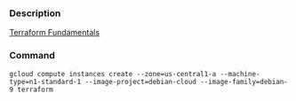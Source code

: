 ### Description

[Terraform Fundamentals](https://www.qwiklabs.com/catalog?keywords=Terraform+Fundamentals)

### Command
`gcloud compute instances create --zone=us-central1-a --machine-type=n1-standard-1 --image-project=debian-cloud --image-family=debian-9 terraform`